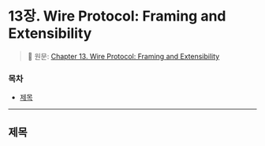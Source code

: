 # 13장. Wire Protocol: Framing and Extensibility <!-- omit in toc -->

> 📖 원문: [Chapter 13. Wire Protocol: Framing and Extensibility](https://github.com/lnbook/lnbook/blob/develop/13_wire_protocol.asciidoc)


### 목차

- [제목](#제목)

---

## 제목 